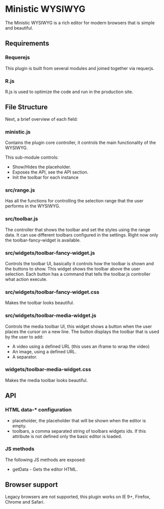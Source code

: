 # Ministic WYSIWYG

The Ministic WYSIWYG is a rich editor for modern browsers that is simple and beautiful.

## Requirements

### Requerejs

This plugin is built from several modules and joined together  via  requerjs.

### R.js

R.js is used to optimize the code and run in the production site.

## File Structure

Next, a brief overview of each field:

### ministic.js

Contains the plugin core controller, it controls the main functionality of the WYSIWYG.

This sub-module controls:
* Show/Hides the placeholder.
* Exposes the API, see the API section.
* Init the toolbar for each instance

### src/range.js

Has all the functions for controlling the selection range that the user performs in the WYSIWYG.

### src/toolbar.js

The controller that shows the toolbar and set the styles using the range data.
It can use different toolbars configured in the settings.
Right now only the toolbar-fancy-widget is available.

### src/widgets/toolbar-fancy-widget.js

Controls the toolbar UI, basically it controls how the toolbar is shown and the buttons to show.
This widget shows the toolbar above the user selection.
Each button has a command that tells the toolbar.js controller what action execute.

### src/widgets/toolbar-fancy-widget.css

Makes the toolbar looks beautiful.

### src/widgets/toolbar-media-widget.js

Controls the media toolbar UI, this widget shows a button when the user places
the cursor on a new line.
The button displays the toolbar that is used by the user to add:

* A video using a defined URL (this uses an iframe to wrap the video)
* An image, using a defined URL.
* A separator.

### widgets/toolbar-media-widget.css

Makes the media toolbar looks beautiful.

## API

### HTML data-* configuration

* placeholder, the placeholder that will be shown when the editor is empty.
* toolbars, a comma separated string of toolbars widgets ids. If this attribute is not defined only the basic editor is loaded.

### JS methods
The following JS methods are exposed:

* getData - Gets the editor HTML.

## Browser support

Legacy browsers are not supported, this plugin works on IE 9+, Firefox, Chrome and Safari.
